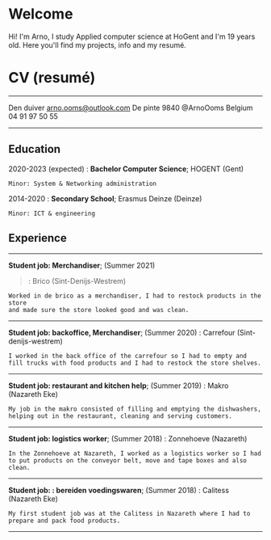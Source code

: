 # Welcome

Hi! I'm Arno, I study Applied computer science at HoGent and I'm 19 years old. Here you'll find my projects, info and my resumé.



# CV (resumé)

-------------------     ----------------------------
Den duiver                        arno.ooms@outlook.com
De pinte 9840                     @ArnoOoms
Belgium                           04 91 97 50 55
-------------------     ----------------------------

Education
---------

2020-2023 (expected)
:   **Bachelor Computer Science**; HOGENT (Gent)

    Minor: System & Networking administration 

2014-2020
:   **Secondary School**; Erasmus Deinze (Deinze)

    Minor: ICT & engineering

Experience
----------


----------
**Student job: Merchandiser**; (Summer 2021)
>   :   Brico (Sint-Denijs-Westrem)  

    Worked in de brico as a merchandiser, I had to restock products in the store
    and made sure the store looked good and was clean.

----------
**Student job: backoffice, Merchandiser**; (Summer 2020)
:   Carrefour (Sint-denijs-westrem)
    
    I worked in the back office of the carrefour so I had to empty and fill trucks with food products and I had to restock the store shelves.

----------
**Student job: restaurant and kitchen help**; (Summer 2019)
:   Makro (Nazareth Eke)

    My job in the makro consisted of filling and emptying the dishwashers, helping out in the restaurant, cleaning and serving customers.

----------
**Student job: logistics worker**; (Summer 2018)
:   Zonnehoeve (Nazareth)

    In the Zonnehoeve at Nazareth, I worked as a logistics worker so I had to put products on the conveyor belt, move and tape boxes and also clean.

----------
**Student job: : bereiden voedingswaren**; (Summer 2018)
:   Calitess (Nazareth Eke)

    My first student job was at the Calitess in Nazareth where I had to prepare and pack food products.

----------
